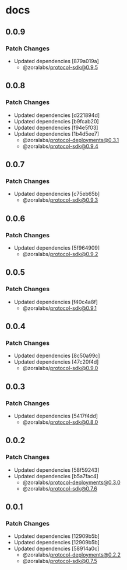 # docs

## 0.0.9

### Patch Changes

- Updated dependencies [879a019a]
  - @zoralabs/protocol-sdk@0.9.5

## 0.0.8

### Patch Changes

- Updated dependencies [d221894d]
- Updated dependencies [b9fcab20]
- Updated dependencies [f94e5f03]
- Updated dependencies [1b4d5ee7]
  - @zoralabs/protocol-deployments@0.3.1
  - @zoralabs/protocol-sdk@0.9.4

## 0.0.7

### Patch Changes

- Updated dependencies [c75eb65b]
  - @zoralabs/protocol-sdk@0.9.3

## 0.0.6

### Patch Changes

- Updated dependencies [5f964909]
  - @zoralabs/protocol-sdk@0.9.2

## 0.0.5

### Patch Changes

- Updated dependencies [f40c4a8f]
  - @zoralabs/protocol-sdk@0.9.1

## 0.0.4

### Patch Changes

- Updated dependencies [8c50a99c]
- Updated dependencies [47c20f4d]
  - @zoralabs/protocol-sdk@0.9.0

## 0.0.3

### Patch Changes

- Updated dependencies [5417f4dd]
  - @zoralabs/protocol-sdk@0.8.0

## 0.0.2

### Patch Changes

- Updated dependencies [58f59243]
- Updated dependencies [b5a7fac4]
  - @zoralabs/protocol-deployments@0.3.0
  - @zoralabs/protocol-sdk@0.7.6

## 0.0.1

### Patch Changes

- Updated dependencies [12909b5b]
- Updated dependencies [12909b5b]
- Updated dependencies [58914a0c]
  - @zoralabs/protocol-deployments@0.2.2
  - @zoralabs/protocol-sdk@0.7.5
